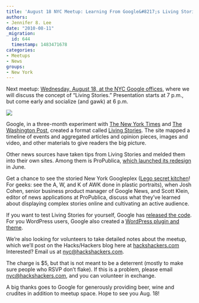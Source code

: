 ```yaml
---
title: 'August 18 NYC Meetup: Learning From Google&#8217;s Living Stories'
authors:
- Jennifer 8. Lee
date: "2010-08-11"
_migration:
  id: 644
  timestamp: 1483471678
categories:
- Meetups
- News
groups:
- New York
---
```


Next meetup: [Wednesday, August 18, at the NYC Google offices][1], where we will discuss the concept of &#8220;Living Stories.&#8221; Presentation starts at 7 p.m., but come early and socialize (and gawk) at 6 p.m.

![][2]

Google, in a three-month experiment with [The New York Times][3] and [The Washington Post][4], created a format called [Living Stories][5]. The site mapped a timeline of events and aggregated articles and opinion pieces, images and video, and other materials to give readers the big picture. 

Other news sources have taken tips from Living Stories and melded them into their own sites. Among them is ProPublica, [which launched its redesign][6] in June.

Get a chance to see the storied New York Googleplex ([Lego secret kitchen][7]! For geeks: see the A, W, and K of AWK done in plastic portraits), when Josh Cohen, senior business product manager of Google News, and Scott Klein, editor of news applications at ProPublica, discuss what they&#8217;ve learned about displaying complex stories online and cultivating an active audience.

If you want to test Living Stories for yourself, Google has [released the code][8]. For you WordPress users, Google also created a [WordPress plugin and theme][9].

We&#8217;re also looking for volunteers to take detailed notes about the meetup, which we&#8217;ll post on the Hacks/Hackers blog here at [hackshackers.com][10] Interested? Email us at nyc@hackshackers.com.

The charge is $5, but that is not meant to be a deterrent (mostly to make sure people who RSVP don&#8217;t flake). If this is a problem, please email nyc@hackshackers.com, and you can volunteer in exchange.

A big thanks goes to Google for generously providing beer, wine and crudites in addition to meetup space. Hope to see you Aug. 18!

 [1]: http://meetupnyc.hackshackers.com/calendar/14392319/
 [2]: http://livingstories.googlelabs.com/images/livingstories_logo.gif
 [3]: http://nytimes.com
 [4]: http://washingtonpost.com
 [5]: http://livingstories.googlelabs.com/
 [6]: http://www.propublica.org/article/take-a-look-at-the-new-propublicaorg
 [7]: http://cityroom.blogs.nytimes.com/2008/05/19/something-google-doesnt-want-you-to-see/
 [8]: http://code.google.com/p/living-stories/
 [9]: http://code.google.com/p/living-stories/wiki/WordpressInstallation
 [10]: http://hackshackers.com